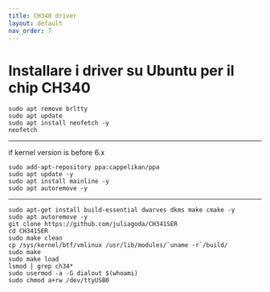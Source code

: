```yaml
---
title: CH340 driver
layout: default
nav_order: 7
---
```


# Installare i driver su Ubuntu per il chip CH340

```
sudo apt remove brltty
sudo apt update
sudo apt install neofetch -y
neofetch
```

----
if kernel version is before 6.x

```
sudo add-apt-repository ppa:cappelikan/ppa
sudo apt update -y
sudo apt install mainline -y
sudo apt autoremove -y
```
----

```
sudo apt-get install build-essential dwarves dkms make cmake -y
sudo apt autoremove -y
git clone https://github.com/juliagoda/CH341SER
cd CH341SER
sudo make clean 
cp /sys/kernel/btf/vmlinux /usr/lib/modules/`uname -r`/build/
sudo make
sudo make load
lsmod | grep ch34*
sudo usermod -a -G dialout $(whoami)
sudo chmod a+rw /dev/ttyUSB0
```